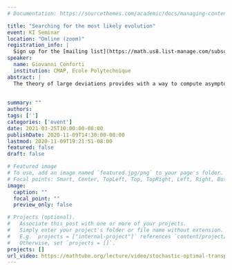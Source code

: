 ```yaml
---
# Documentation: https://sourcethemes.com/academic/docs/managing-content/

title: "Searching for the most likely evolution"
event: KI Seminar
location: "Online (zoom)"
registration_info: |
  Sign up for the [mailing list](https://math.us8.list-manage.com/subscribe/post?u=c9cc3beec9fa57d7299ac161c&id=845fe9abdc) to receive the connection details
speaker:
  name: Giovanni Conforti
  institution: CMAP, Ecole Polytechnique
abstract: |
  The theory of large deviations provides with a way to compute asymptotically  the probability that an interacting particle system moves from a given configuration to another one over a fixed time interval. The problem of finding the most likely evolution realising the desired transition can be seen as a prototype of stochastic optimal transport problem, whose specific formulation depends on the choice of interaction mechanism. The first goal of this talk is to present some notable examples of this family of transport problems such as the Schrödinger problem and its mean field and kinetic counterparts. The second goal of the talk is to discuss some (possibly open)  questions on the ergodic behaviour of optimal solutions and how their answer relies upon a combination of tools coming from Riemannian geometry, functional inequalities and stochastic control.
  
  
summary: ""
authors: 
tags: ['']
categories: ['event']
date: 2021-03-25T10:00:00-08:00
publishDate: 2020-11-09T14:30:00-08:00
lastmod: 2020-11-09T19:21:51-08:00
featured: false
draft: false

# Featured image
# To use, add an image named `featured.jpg/png` to your page's folder.
# Focal points: Smart, Center, TopLeft, Top, TopRight, Left, Right, BottomLeft, Bottom, BottomRight.
image:
  caption: ""
  focal_point: ""
  preview_only: false

# Projects (optional).
#   Associate this post with one or more of your projects.
#   Simply enter your project's folder or file name without extension.
#   E.g. `projects = ["internal-project"]` references `content/project/deep-learning/index.md`.
#   Otherwise, set `projects = []`.
projects: []
url_video: https://mathtube.org/lecture/video/stochastic-optimal-transport-control-theory-and-pdes
---
```

